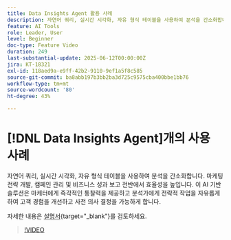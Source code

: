 ```yaml
---
title: Data Insights Agent 활용 사례
description: 자연어 쿼리, 실시간 시각화, 자유 형식 테이블을 사용하여 분석을 간소화합니다. 마케팅 전략 개발, 캠페인 관리, 비즈니스 성과 보고 전반에 걸쳐 효율성을 높입니다.
feature: AI Tools
role: Leader, User
level: Beginner
doc-type: Feature Video
duration: 249
last-substantial-update: 2025-06-12T00:00:00Z
jira: KT-18321
exl-id: 118aed9a-e9ff-42b2-9110-9ef1a5f8c585
source-git-commit: ba8abb197b3bb2ba3d725c9575cba400bbe1bb76
workflow-type: tm+mt
source-wordcount: '80'
ht-degree: 43%

---
```


# [!DNL Data Insights Agent]개의 사용 사례

자연어 쿼리, 실시간 시각화, 자유 형식 테이블을 사용하여 분석을 간소화합니다. 마케팅 전략 개발, 캠페인 관리 및 비즈니스 성과 보고 전반에서 효율성을 높입니다. 이 AI 기반 솔루션은 마케터에게 즉각적인 통찰력을 제공하고 분석가에게 전략적 작업을 자유롭게 하여 고객 경험을 개선하고 사전 의사 결정을 가능하게 합니다.

자세한 내용은 [설명서](https://experienceleague.adobe.com/ko/docs/analytics-platform/using/cja-overview/cja-b2c-overview/data-analysis-ai){target="_blank"}를 검토하세요.

>[!VIDEO](https://video.tv.adobe.com/v/3463896/?learn=on&enablevpops)

